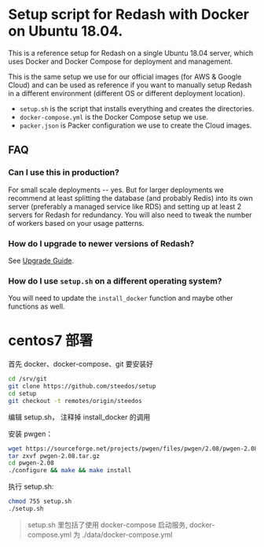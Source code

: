 # Setup script for Redash with Docker on Ubuntu 18.04.

This is a reference setup for Redash on a single Ubuntu 18.04 server, which uses Docker and Docker Compose for deployment and management.

This is the same setup we use for our official images (for AWS & Google Cloud) and can be used as reference if you want to manually setup Redash in a different environment (different OS or different deployment location).

- `setup.sh` is the script that installs everything and creates the directories.
- `docker-compose.yml` is the Docker Compose setup we use.
- `packer.json` is Packer configuration we use to create the Cloud images.

## FAQ

### Can I use this in production?

For small scale deployments -- yes. But for larger deployments we recommend at least splitting the database (and probably Redis) into its own server (preferably a managed service like RDS) and setting up at least 2 servers for Redash for redundancy. You will also need to tweak the number of workers based on your usage patterns.

### How do I upgrade to newer versions of Redash?

See [Upgrade Guide](https://redash.io/help/open-source/admin-guide/how-to-upgrade).

### How do I use `setup.sh` on a different operating system?

You will need to update the `install_docker` function and maybe other functions as well.

# centos7 部署

首先 docker、docker-compose、git 要安装好

```bash
cd /srv/git
git clone https://github.com/steedos/setup
cd setup
git checkout -t remotes/origin/steedos
```

编辑 setup.sh， 注释掉 install_docker 的调用

安装 pwgen：

```bash
wget https://sourceforge.net/projects/pwgen/files/pwgen/2.08/pwgen-2.08.tar.gz
tar zxvf pwgen-2.08.tar.gz
cd pwgen-2.08
./configure && make && make install
```

执行 setup.sh:

```bash
chmod 755 setup.sh
./setup.sh
```

> setup.sh 里包括了使用 docker-compose 启动服务, docker-compose.yml 为 ./data/docker-compose.yml
